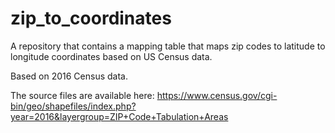 # zip_to_coordinates

A repository that contains a mapping table that maps zip codes to latitude to longitude coordinates based on US Census data.

Based on 2016 Census data.

The source files are available here: https://www.census.gov/cgi-bin/geo/shapefiles/index.php?year=2016&layergroup=ZIP+Code+Tabulation+Areas